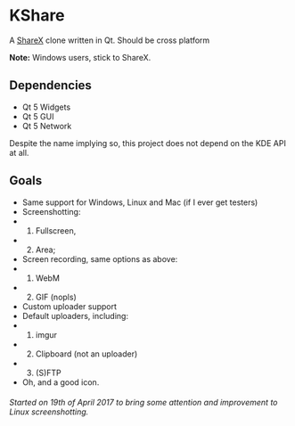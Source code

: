 # KShare
A [ShareX](https://github.com/ShareX/) clone written in Qt. Should be cross platform

**Note:** Windows users, stick to ShareX.

## Dependencies
* Qt 5 Widgets
* Qt 5 GUI
* Qt 5 Network

Despite the name implying so, this project does not depend on the KDE API at all.

## Goals
* Same support for Windows, Linux and Mac (if I ever get testers)
* Screenshotting:
* 1. Fullscreen,
* 2. Area;
* Screen recording, same options as above:
* 1. WebM
* 2. GIF (nopls)
* Custom uploader support
* Default uploaders, including:
* 1. imgur
* 2. Clipboard (not an uploader)
* 3. (S)FTP
* Oh, and a good icon.

###### Started on 19th of April 2017 to bring some attention and improvement to Linux screenshotting.
